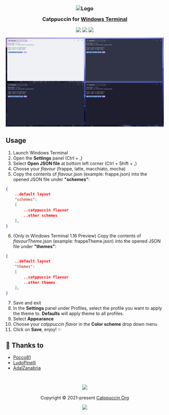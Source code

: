 <h3 align="center">
	<img src="https://raw.githubusercontent.com/catppuccin/catppuccin/main/assets/logos/exports/1544x1544_circle.png" width="100" alt="Logo"/><br/>
	<img src="https://raw.githubusercontent.com/catppuccin/catppuccin/main/assets/misc/transparent.png" height="30" width="0px"/>
	Catppuccin for <a href="https://github.com/Microsoft/Terminal">Windows Terminal</a>
	<img src="https://raw.githubusercontent.com/catppuccin/catppuccin/main/assets/misc/transparent.png" height="30" width="0px"/>
</h3>

<p align="center">
    <a href="https://github.com/catppuccin/windows-terminal/stargazers"><img src="https://img.shields.io/github/stars/catppuccin/windows-terminal?colorA=363a4f&colorB=b7bdf8&style=for-the-badge"></a>
    <a href="https://github.com/catppuccin/windows-terminal/issues"><img src="https://img.shields.io/github/issues/catppuccin/windows-terminal?colorA=363a4f&colorB=f5a97f&style=for-the-badge"></a>
    <a href="https://github.com/catppuccin/windows-terminal/contributors"><img src="https://img.shields.io/github/contributors/catppuccin/windows-terminal?colorA=363a4f&colorB=a6da95&style=for-the-badge"></a>
</p>

<p align="center">
  <img src="assets/splash.png"/>
</p>

## Usage

1. Launch Windows Terminal
2. Open the **Settings** panel (Ctrl + ,)
3. Select **Open JSON file** at bottom left corner (Ctrl + Shift + ,)
4. Choose your _flavour_ (frappe, latte, macchiato, mocha)
5. Copy the contents of _flavour_.json (example: frappe.json) into the opened JSON file under **"schemes"**:

```json
{
    ..default layout
    "schemes":
    [
        ..catppuccin flavour
        ..other schemes
    ],
}
```

6. (Only in Windows Terminal 1.16 Preview) Copy the contents of _flavourTheme_.json (example: frappeTheme.json) into the opened JSON file under **"themes"**:

```json
{
    ..default layout
    "themes":
    [
        ..catppuccin flavour
        ..other themes
    ],
}
```

7. Save and exit
8. In the **Settings** panel under Profiles, select the profile you want to apply the theme to. **Defaults** will apply theme to all profiles.
9. Select **Appearance**
10. Choose your _catppuccin flavor_ in the **Color scheme** drop down menu 
11. Click on **Save**, enjoy! ✨

## 💝 Thanks to

- [Pocco81](https://github.com/Pocco81)
- [LudoPinelli](https://github.com/LudoPinelli)
- [AdalZanabria](https://github.com/AdalZanabria)

&nbsp;

<p align="center"><img src="https://raw.githubusercontent.com/catppuccin/catppuccin/main/assets/footers/gray0_ctp_on_line.svg?sanitize=true" /></p>
<p align="center">Copyright &copy; 2021-present <a href="https://github.com/catppuccin" target="_blank">Catppuccin Org</a>
<p align="center"><a href="https://github.com/catppuccin/catppuccin/blob/main/LICENSE"><img src="https://img.shields.io/static/v1.svg?style=for-the-badge&label=License&message=MIT&logoColor=d9e0ee&colorA=363a4f&colorB=b7bdf8"/></a></p>

